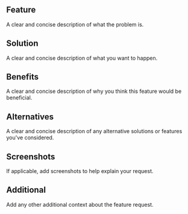## Feature
A clear and concise description of what the problem is.

## Solution
A clear and concise description of what you want to happen.

## Benefits
A clear and concise description of why you think this feature would be beneficial.

## Alternatives
A clear and concise description of any alternative solutions or features you've considered.

## Screenshots
If applicable, add screenshots to help explain your request.

## Additional
Add any other additional context about the feature request.
